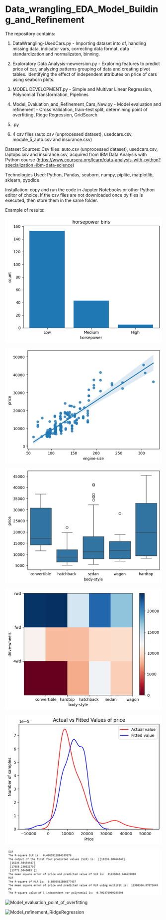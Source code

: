 # Data_wrangling_EDA_Model_Building_and_Refinement

The repository contains:
1. DataWrangling-UsedCars.py - Importing dataset into df, handling missing data, indicator vars, correcting data format, data standardization and normalizaton, binning.
2. Exploratory Data Analysis-newversion.py - Exploring features to predict price of car, analyzing patterns grouping of data and creating pivot tables. Identifying the effect of independent attributes on price of cars using seaborn plots.
3. MODEL DEVELOPMENT.py - Simple and Multivar Linear Regression, Polynomial Transformation, Pipelines
4. Model_Evaluation_and_Refinement_Cars_New.py - Model evaluation and refinement - Cross Validation, train-test split, determining point of overfitting, Ridge Regression, GridSearch
5. .py


7. 4 csv files (auto.csv (unprocessed dataset), usedcars.csv, module_5_auto.csv and insurance.csv)

Dataset Sources: 
Csv files: auto.csv (unprocessed dataset), usedcars.csv, laptops.csv and insurance.csv, acquired from IBM Data Analysis with Python course (https://www.coursera.org/learn/data-analysis-with-python?specialization=ibm-data-science)

Technologies Used: Python, Pandas, seaborn, numpy, piplite, matplotlib, sklearn, pyodide 

Installation: copy and run the code in Jupyter Notebooks or other Python editor of choice. If the csv files are not downloaded once py files is executed, then store them in the same folder.

Example of results:

![Data_wrangling_bins](https://github.com/natvnu/Data_wrangling_EDA_Model_Building_and_Refinement/blob/main/bins.png?raw=true)

![EDA_regplot_used_cars](https://github.com/natvnu/Data_wrangling_EDA_Model_Building_and_Refinement/blob/main/regplot.png?raw=true)

![EDA_boxplot_used_cars](https://github.com/natvnu/Data_wrangling_EDA_Model_Building_and_Refinement/blob/main/boxplot.png?raw=true)

![EDA_heatmap_used_cars](https://github.com/natvnu/Data_wrangling_EDA_Model_Building_and_Refinement/blob/main/heatmap.png?raw=true)

![Model_building_distribution_plot](https://raw.githubusercontent.com/natvnu/Data_wrangling_EDA_Model_Building_and_Refinement/9088d19e6233ab9f15e590ee0aa828d3a71c0db1/Actual%20vs%20fitted%20target%20var.png)

![Model_building_Evaluation](https://raw.githubusercontent.com/natvnu/Data_wrangling_EDA_Model_Building_and_Refinement/9088d19e6233ab9f15e590ee0aa828d3a71c0db1/R2.png)

![Model_evaluation_point_of_overfitting]()

![Model_refinement_RidgeRegression]()





